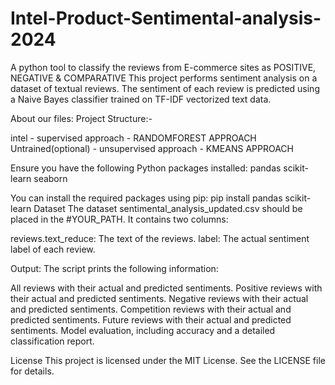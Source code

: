 # Intel-Product-Sentimental-analysis-2024
A python tool to classify the reviews from E-commerce sites as POSITIVE, NEGATIVE & COMPARATIVE
This project performs sentiment analysis on a dataset of textual reviews. The sentiment of each review is predicted using a Naive Bayes classifier trained on TF-IDF vectorized text data.

About our files:
Project Structure:-

intel - supervised approach - RANDOMFOREST APPROACH
Untrained(optional) - unsupervised approach - KMEANS APPROACH

Ensure you have the following Python packages installed:
pandas
scikit-learn
seaborn

You can install the required packages using pip: pip install pandas scikit-learn
Dataset
The dataset sentimental_analysis_updated.csv should be placed in the #YOUR_PATH. It contains two columns:

reviews.text_reduce: The text of the reviews.
label: The actual sentiment label of each review.


Output:
The script prints the following information:

All reviews with their actual and predicted sentiments.
Positive reviews with their actual and predicted sentiments.
Negative reviews with their actual and predicted sentiments.
Competition reviews with their actual and predicted sentiments.
Future reviews with their actual and predicted sentiments.
Model evaluation, including accuracy and a detailed classification report.

License
This project is licensed under the MIT License. See the LICENSE file for details.
